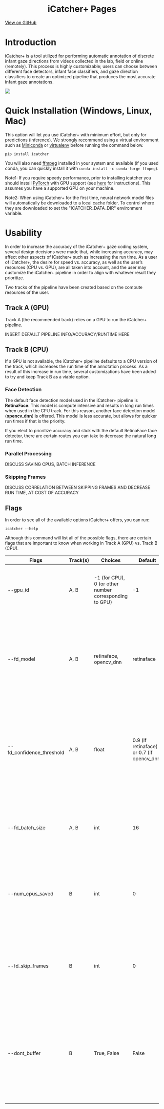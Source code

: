 

<h1 align="center"> iCatcher+ Pages</h1>

<a href="https://github.com/icatcherplus/icatcher_plus" class="btn btn-primary">View on GitHub</a>
<!---
Repository found [here](https://github.com/icatcherplus/icatcher_plus).
-->

# Introduction

<!---feel free to change to whatever, this is all very loose... copied installation section from readme -->

[iCatcher+](https://doi.org/10.1177/25152459221147250) is a tool utilized for performing automatic annotation of 
discrete infant gaze directions from videos collected in the lab, field or online (remotely). This process is highly
customizable; users can choose between different face detectors, infant face classifiers, and gaze direction classifiers
to create an optimized pipeline that produces the most accurate infant gaze annotations.

<img src="https://github.com/icatcherplus/icatcherplus.github.io/blob/main/gaze.gif?raw=true" />

<!---
![](https://github.com/icatcherplus/icatcherplus.github.io/blob/main/gaze.gif)
-->
# Quick Installation (Windows, Linux, Mac)
This option will let you use iCatcher+ with minimum effort, but only for predictions (inference).
We strongly recommend using a virtual environment such as [Miniconda](https://conda.io) or [virtualenv](https://pypi.org/project/virtualenv/) before running the command below.

`pip install icatcher`

You will also need [ffmpeg](https://www.ffmpeg.org/) installed in your system and available (if you used conda, you can quickly install it with `conda install -c conda-forge ffmpeg`).

Note1:
If you require speedy performance, prior to installing icatcher you should install [PyTorch](https://pytorch.org/) with GPU support (see [here](https://pytorch.org/get-started/locally/) for instructions). This assumes you have a supported GPU on your machine.

Note2:
When using iCatcher+ for the first time, neural network model files will automatically be downloaded to a local cache folder. To control where they are downloaded to set the "ICATCHER_DATA_DIR" environment variable.

# Usability
In order to increase the accuracy of the iCatcher+ gaze coding system, several design decisions were made that, while 
increasing accuracy, may affect other aspects of iCatcher+ such as increasing the run time. As a user of iCatcher+, the 
desire for speed vs. accuracy, as well as the user’s resources (CPU vs. GPU), are all taken into account, and the user 
may customize the iCatcher+ pipeline in order to align with whatever result they prioritize.

Two tracks of the pipeline have been created based on the compute resources of the user.


## Track A (GPU)
Track A (the recommended track) relies on a GPU to run the iCatcher+ pipeline. 

INSERT DEFAULT PIPELINE INFO/ACCURACY/RUNTIME HERE

## Track B (CPU)
If a GPU is not available, the iCatcher+ pipeline defaults to a CPU version of the track, which increases the run time
of the annotation process. As a result of this increase in run time, several customizations have been added to try and 
keep Track B as a viable option. 

### Face Detection
The default face detection model used in the iCatcher+ pipeline is **RetinaFace**. This model is compute intensive and
results in long run times when used in the CPU track. For this reason, another face detection model (**opencv_dnn**) is
offered. This model is less accurate, but allows for quicker run times if that is the priority.

If you elect to prioritize accuracy and stick with the default RetinaFace face detector, there are certain routes you
can take to decrease the natural long run time.

### Parallel Processing
DISCUSS SAVING CPUS, BATCH INFERENCE

### Skipping Frames
DISCUSS CORRELATION BETWEEN SKIPPING FRAMES AND DECREASE RUN TIME, AT COST OF ACCURACY
 

## Flags
In order to see all of the available options iCatcher+ offers, you can run:

`icatcher --help`

Although this command will list all of the possible flags, there are certain flags that are important to know when 
working in Track A (GPU) vs. Track B (CPU).

| **Flags**                 | **Track(s)** | **Choices**                                            | **Default**                                | **Description**                                                                                                                                                    |
|---------------------------|--------------|--------------------------------------------------------|--------------------------------------------|--------------------------------------------------------------------------------------------------------------------------------------------------------------------|
| --gpu_id                  | A, B         | -1 (for CPU), 0 (or other number corresponding to GPU) | -1                                         | The GPU ID to use. The default is CPU, so this must be changed when using GPU.                                                                                     |
| --fd_model                | A, B         | retinaface, opencv_dnn                                 | retinaface                                 | The face detector model used within the iCatcher+ pipeline. opencv_dnn may be more suitable for cpu usage if speed is a greater priority than accuracy.            |
| --fd_confidence_threshold | A, B         | float                                                  | 0.9 (if retinaface) or 0.7 (if opencv_dnn) | The score confidence threshold that needs to be met for a bounding box to be accepted as a face. A higher score represents more stringent face requirements.       |
| --fd_batch_size           | A, B         | int                                                    | 16                                         | Corresponds to the number of frames fed into the RetinaFace face detector at one time for batch inference.                                                         |
| --num_cpus_saved          | B            | int                                                    | 0                                          | Specifies the number of CPUs you’d like to keep from being used in the RetinaFace face detection parallel processing.                                              |
| --fd_skip_frames          | B            | int                                                    | 0                                          | The number of frames to skip between each face detection. If frames are skipped, the last known bounding box is reused for the skipped frames.                     |
| --dont_buffer             | B            | True, False                                            | False                                      | When changed, frames will not be buffered, decreasing memory usage, but increasing processing time. Turning off the buffer also allows for live stream of results. |



